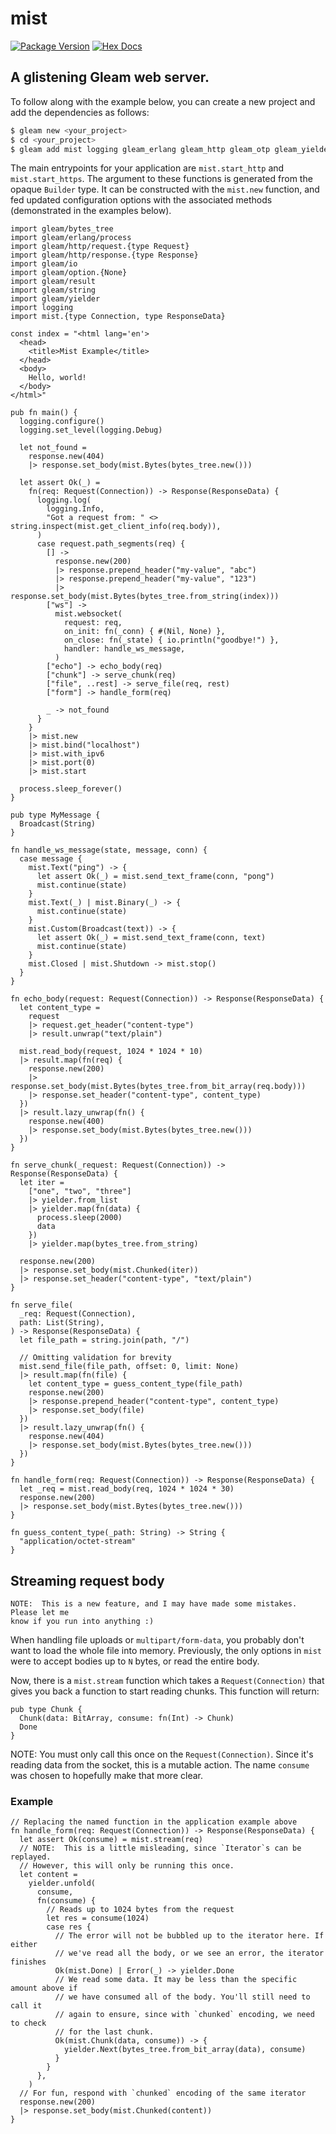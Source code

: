 # mist

[![Package Version](https://img.shields.io/hexpm/v/mist)](https://hex.pm/packages/mist)
[![Hex Docs](https://img.shields.io/badge/hex-docs-ffaff3)](https://hexdocs.pm/mist/)

## A glistening Gleam web server.

To follow along with the example below, you can create a new project and add the
dependencies as follows:

```sh
$ gleam new <your_project>
$ cd <your_project>
$ gleam add mist logging gleam_erlang gleam_http gleam_otp gleam_yielder
```

The main entrypoints for your application are `mist.start_http` and
`mist.start_https`. The argument to these functions is generated from the
opaque `Builder` type. It can be constructed with the `mist.new` function, and
fed updated configuration options with the associated methods (demonstrated
in the examples below).

```gleam
import gleam/bytes_tree
import gleam/erlang/process
import gleam/http/request.{type Request}
import gleam/http/response.{type Response}
import gleam/io
import gleam/option.{None}
import gleam/result
import gleam/string
import gleam/yielder
import logging
import mist.{type Connection, type ResponseData}

const index = "<html lang='en'>
  <head>
    <title>Mist Example</title>
  </head>
  <body>
    Hello, world!
  </body>
</html>"

pub fn main() {
  logging.configure()
  logging.set_level(logging.Debug)

  let not_found =
    response.new(404)
    |> response.set_body(mist.Bytes(bytes_tree.new()))

  let assert Ok(_) =
    fn(req: Request(Connection)) -> Response(ResponseData) {
      logging.log(
        logging.Info,
        "Got a request from: " <> string.inspect(mist.get_client_info(req.body)),
      )
      case request.path_segments(req) {
        [] ->
          response.new(200)
          |> response.prepend_header("my-value", "abc")
          |> response.prepend_header("my-value", "123")
          |> response.set_body(mist.Bytes(bytes_tree.from_string(index)))
        ["ws"] ->
          mist.websocket(
            request: req,
            on_init: fn(_conn) { #(Nil, None) },
            on_close: fn(_state) { io.println("goodbye!") },
            handler: handle_ws_message,
          )
        ["echo"] -> echo_body(req)
        ["chunk"] -> serve_chunk(req)
        ["file", ..rest] -> serve_file(req, rest)
        ["form"] -> handle_form(req)

        _ -> not_found
      }
    }
    |> mist.new
    |> mist.bind("localhost")
    |> mist.with_ipv6
    |> mist.port(0)
    |> mist.start

  process.sleep_forever()
}

pub type MyMessage {
  Broadcast(String)
}

fn handle_ws_message(state, message, conn) {
  case message {
    mist.Text("ping") -> {
      let assert Ok(_) = mist.send_text_frame(conn, "pong")
      mist.continue(state)
    }
    mist.Text(_) | mist.Binary(_) -> {
      mist.continue(state)
    }
    mist.Custom(Broadcast(text)) -> {
      let assert Ok(_) = mist.send_text_frame(conn, text)
      mist.continue(state)
    }
    mist.Closed | mist.Shutdown -> mist.stop()
  }
}

fn echo_body(request: Request(Connection)) -> Response(ResponseData) {
  let content_type =
    request
    |> request.get_header("content-type")
    |> result.unwrap("text/plain")

  mist.read_body(request, 1024 * 1024 * 10)
  |> result.map(fn(req) {
    response.new(200)
    |> response.set_body(mist.Bytes(bytes_tree.from_bit_array(req.body)))
    |> response.set_header("content-type", content_type)
  })
  |> result.lazy_unwrap(fn() {
    response.new(400)
    |> response.set_body(mist.Bytes(bytes_tree.new()))
  })
}

fn serve_chunk(_request: Request(Connection)) -> Response(ResponseData) {
  let iter =
    ["one", "two", "three"]
    |> yielder.from_list
    |> yielder.map(fn(data) {
      process.sleep(2000)
      data
    })
    |> yielder.map(bytes_tree.from_string)

  response.new(200)
  |> response.set_body(mist.Chunked(iter))
  |> response.set_header("content-type", "text/plain")
}

fn serve_file(
  _req: Request(Connection),
  path: List(String),
) -> Response(ResponseData) {
  let file_path = string.join(path, "/")

  // Omitting validation for brevity
  mist.send_file(file_path, offset: 0, limit: None)
  |> result.map(fn(file) {
    let content_type = guess_content_type(file_path)
    response.new(200)
    |> response.prepend_header("content-type", content_type)
    |> response.set_body(file)
  })
  |> result.lazy_unwrap(fn() {
    response.new(404)
    |> response.set_body(mist.Bytes(bytes_tree.new()))
  })
}

fn handle_form(req: Request(Connection)) -> Response(ResponseData) {
  let _req = mist.read_body(req, 1024 * 1024 * 30)
  response.new(200)
  |> response.set_body(mist.Bytes(bytes_tree.new()))
}

fn guess_content_type(_path: String) -> String {
  "application/octet-stream"
}
```

## Streaming request body

```
NOTE:  This is a new feature, and I may have made some mistakes.  Please let me
know if you run into anything :)
```

When handling file uploads or `multipart/form-data`, you probably don't want to
load the whole file into memory. Previously, the only options in `mist` were to
accept bodies up to `N` bytes, or read the entire body.

Now, there is a `mist.stream` function which takes a `Request(Connection)` that
gives you back a function to start reading chunks. This function will return:

```gleam
pub type Chunk {
  Chunk(data: BitArray, consume: fn(Int) -> Chunk)
  Done
}
```

NOTE: You must only call this once on the `Request(Connection)`. Since it's
reading data from the socket, this is a mutable action. The name `consume` was
chosen to hopefully make that more clear.

### Example

```gleam
// Replacing the named function in the application example above
fn handle_form(req: Request(Connection)) -> Response(ResponseData) {
  let assert Ok(consume) = mist.stream(req)
  // NOTE:  This is a little misleading, since `Iterator`s can be replayed.
  // However, this will only be running this once.
  let content =
    yielder.unfold(
      consume,
      fn(consume) {
        // Reads up to 1024 bytes from the request
        let res = consume(1024)
        case res {
          // The error will not be bubbled up to the iterator here. If either
          // we've read all the body, or we see an error, the iterator finishes
          Ok(mist.Done) | Error(_) -> yielder.Done
          // We read some data. It may be less than the specific amount above if
          // we have consumed all of the body. You'll still need to call it
          // again to ensure, since with `chunked` encoding, we need to check
          // for the last chunk.
          Ok(mist.Chunk(data, consume)) -> {
            yielder.Next(bytes_tree.from_bit_array(data), consume)
          }
        }
      },
    )
  // For fun, respond with `chunked` encoding of the same iterator
  response.new(200)
  |> response.set_body(mist.Chunked(content))
}
```

